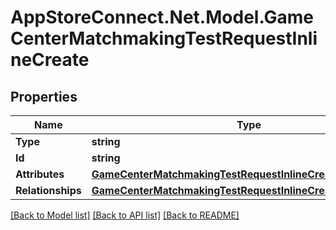 # AppStoreConnect.Net.Model.GameCenterMatchmakingTestRequestInlineCreate

## Properties

Name | Type | Description | Notes
------------ | ------------- | ------------- | -------------
**Type** | **string** |  | 
**Id** | **string** |  | [optional] 
**Attributes** | [**GameCenterMatchmakingTestRequestInlineCreateAttributes**](GameCenterMatchmakingTestRequestInlineCreateAttributes.md) |  | 
**Relationships** | [**GameCenterMatchmakingTestRequestInlineCreateRelationships**](GameCenterMatchmakingTestRequestInlineCreateRelationships.md) |  | [optional] 

[[Back to Model list]](../README.md#documentation-for-models) [[Back to API list]](../README.md#documentation-for-api-endpoints) [[Back to README]](../README.md)

